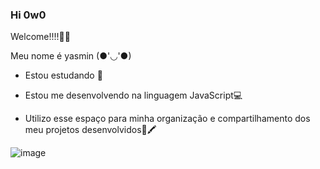 ### Hi 0w0

Welcome!!!!🎉✨

Meu nome é yasmin (●'◡'●)

- Estou estudando 📘
  
- Estou me desenvolvendo na linguagem JavaScript💻

- Utilizo esse espaço para minha organização e compartilhamento dos meu projetos desenvolvidos📓🖍


![image](https://github.com/betty-0w0/betty-0w0/assets/169212142/6da3dd12-5f31-4841-84b7-7597175768b0)

